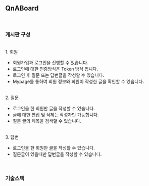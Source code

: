 ## QnABoard
<br>

### 게시판 구성
<br>
1. 회원

 - 회원가입과 로그인을 진행할 수 있습니다.
 - 로그인에 대한 인증방식은 Token 방식 입니다.
 - 로그인 후 질문 또는 답변글을 작성할 수 있습니다.
 - Mypage를 통하여 회원 정보와 회원이 작성한 글을 확인할 수 있습니다.
<br>
2. 질문

 - 로그인을 한 회원만 글을 작성할 수 있습니다.
 - 글에 대한 편집 및 삭제는 작성자만 가능합니다.
 - 질문 글의 제목을 검색할 수 있습니다.
<br>
3. 답변

 - 로그인을 한 회원만 글을 작성할 수 있습니다.
 - 질문글이 있을때만 답변글을 작성할 수 있습니다.

<br>

### 기술스택
